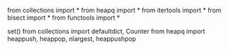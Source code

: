 
from collections import *
from heapq import *
from itertools import *
from bisect import *
from functools import *

set()
from collections import defaultdict, Counter
from heapq import heappush, heappop, nlargest, heappushpop
